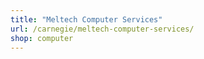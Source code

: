 ```yaml
---
title: "Meltech Computer Services"
url: /carnegie/meltech-computer-services/
shop: computer
---
```

